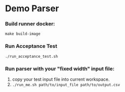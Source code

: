 # Demo Parser

### Build runner docker:

```
make build-image
```

### Run Acceptance Test

```
./run_acceptance_test.sh
```

### Run parser with your "fixed width" input file:

1. copy your test input file into current workspace.
2. `./run_me.sh path/to/input_file path/to/output.csv`
